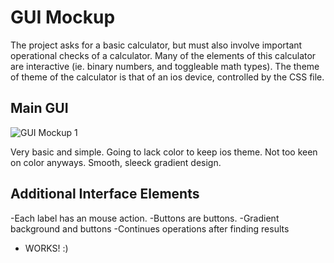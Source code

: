 # GUI Mockup

The project asks for a basic calculator, but must also involve important operational checks
of a calculator. Many of the elements of this calculator are interactive (ie. binary numbers, and
toggleable math types). The theme of theme of the calculator is that of an ios device, controlled by 
the CSS file.

## Main GUI

![GUI Mockup 1](http://i.imgur.com/kPiTTym.png) 

Very basic and simple.
Going to lack color to keep ios theme. Not too keen on color anyways.
Smooth, sleeck gradient design.

## Additional Interface Elements

-Each label has an mouse action.
-Buttons are buttons.
-Gradient background and buttons
-Continues operations after finding results
- WORKS! :)



